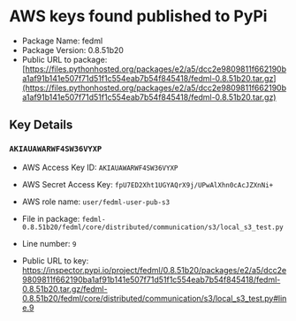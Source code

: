 # AWS keys found published to PyPi

* Package Name: fedml
* Package Version: 0.8.51b20
* Public URL to package: [https://files.pythonhosted.org/packages/e2/a5/dcc2e9809811f662190ba1af91b141e507f71d51f1c554eab7b54f845418/fedml-0.8.51b20.tar.gz](https://files.pythonhosted.org/packages/e2/a5/dcc2e9809811f662190ba1af91b141e507f71d51f1c554eab7b54f845418/fedml-0.8.51b20.tar.gz)

## Key Details

### `AKIAUAWARWF4SW36VYXP`

* AWS Access Key ID: `AKIAUAWARWF4SW36VYXP`
* AWS Secret Access Key: `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` 
* AWS role name: `user/fedml-user-pub-s3`
* File in package: `fedml-0.8.51b20/fedml/core/distributed/communication/s3/local_s3_test.py`
* Line number: `9`

* Public URL to key: https://inspector.pypi.io/project/fedml/0.8.51b20/packages/e2/a5/dcc2e9809811f662190ba1af91b141e507f71d51f1c554eab7b54f845418/fedml-0.8.51b20.tar.gz/fedml-0.8.51b20/fedml/core/distributed/communication/s3/local_s3_test.py#line.9


